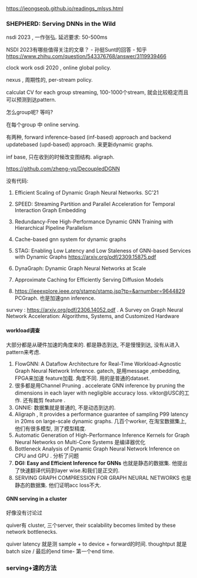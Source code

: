 https://jeongseob.github.io/readings_mlsys.html

### SHEPHERD: Serving DNNs in the Wild

nsdi 2023 , 一作张弘. 延迟要求: 50-500ms

NSDI 2023有哪些值得关注的文章？ - 孙挺Sunt的回答 - 知乎
https://www.zhihu.com/question/543376768/answer/3119939466

clock work  osdi 2020 ,   online global policy. 

nexus , 周期性的, per-stream policy.

calculat CV for each group streaming, 100-1000个stream, 就会比较稳定而且可以预测到达pattern.

怎么group呢? 等吗? 

在每个group 中 online serving. 

有两种,  forward inference-based (inf-based) approach and backend updatebased (upd-based) approach. 来更新dynamic graphs.

inf base, 只在收到的时候改变图结构. aligraph.

https://github.com/zheng-yp/DecoupledDGNN

没有代码:

1. Efficient Scaling of Dynamic Graph Neural Networks. SC'21

2. SPEED: Streaming Partition and Parallel Acceleration for Temporal Interaction Graph Embedding

3. Redundancy-Free High-Performance Dynamic GNN Training with Hierarchical Pipeline Parallelism

4. Cache-based gnn system for dynamic graphs
5. STAG: Enabling Low Latency and Low Staleness of GNN-based Services with Dynamic Graphs https://arxiv.org/pdf/2309.15875.pdf
6. DynaGraph: Dynamic Graph Neural Networks at Scale
7. Approximate Caching for Efficiently Serving Diffusion Models 
8.  https://ieeexplore.ieee.org/stamp/stamp.jsp?tp=&arnumber=9644829  PCGraph. 也是加速gnn inference.

survey : https://arxiv.org/pdf/2306.14052.pdf   . A Survey on Graph Neural Network Acceleration: Algorithms, Systems, and Customized Hardware

#### workload调查

大部分都是从硬件加速的角度来的.  都是静态到达, 不是慢慢到达, 没有从进入pattern来考虑.  

1. FlowGNN: A Dataflow Architecture for Real-Time Workload-Agnostic Graph Neural Network Inference.  gatech,  是用message ,embedding, FPGA来加速 feature加载. 角度不同.    用的是普通的dataset.
2. 很多都是用Channel Pruning .  accelerate GNN inference by pruning the dimensions in each layer with negligible accuracy loss. viktor@USC的工作.  还有裁剪 feature .
3. GNNIE: 数据集就是普通的, 不是动态到达的. 
4. Aligraph , It provides a performance guarantee of sampling P99 latency in 20ms on large-scale dynamic graphs.   几百个worker, 在淘宝数据集上,  他们有很多模型, 测了模型精度.
5. Automatic Generation of High-Performance Inference Kernels for Graph Neural Networks on Multi-Core Systems 是编译器优化
6. Bottleneck Analysis of Dynamic Graph Neural Network Inference on CPU and GPU . 分析了问题
7. **DGI: Easy and Efficient Inference for GNNs** 也就是静态的数据集. 他提出了快速翻译代码到layer wise.和我们是正交的. 
8. SERVING GRAPH COMPRESSION FOR GRAPH NEURAL NETWORKS 也是静态的数据集. 他们证明acc loss不大. 

#### GNN serving in a cluster 

好像没有讨论过

quiver有 cluster, 三个server,  their scalability becomes limited by these network bottlenecks.

quiver latency 就是测 sample +  to device + forward的时间. thoughtput  就是batch size / 最后的end time- 第一个end time.

### serving+速的方法





